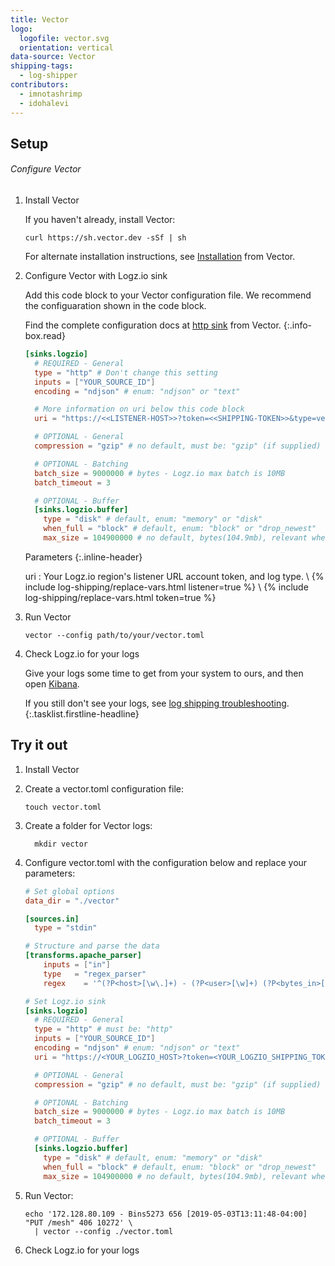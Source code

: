 ```yaml
---
title: Vector
logo:
  logofile: vector.svg
  orientation: vertical
data-source: Vector
shipping-tags:
  - log-shipper
contributors:
  - imnotashrimp
  - idohalevi
---
```


## Setup

###### Configure Vector

1.  Install Vector

    If you haven't already, install Vector:

    ```shell
    curl https://sh.vector.dev -sSf | sh
    ```

    For alternate installation instructions,
    see [Installation](https://docs.vector.dev/setup/installation) from Vector.

2.  Configure Vector with Logz.io sink

    Add this code block to your Vector configuration file.
    We recommend the configuaration shown in the code block.

    Find the complete configuration docs
    at [http sink](https://docs.vector.dev/usage/configuration/sinks/http) from Vector.
    {:.info-box.read}

    ```toml
    [sinks.logzio]
      # REQUIRED - General
      type = "http" # Don't change this setting
      inputs = ["YOUR_SOURCE_ID"]
      encoding = "ndjson" # enum: "ndjson" or "text"

      # More information on uri below this code block
      uri = "https://<<LISTENER-HOST>>?token=<<SHIPPING-TOKEN>>&type=vector"

      # OPTIONAL - General
      compression = "gzip" # no default, must be: "gzip" (if supplied)

      # OPTIONAL - Batching
      batch_size = 9000000 # bytes - Logz.io max batch is 10MB
      batch_timeout = 3

      # OPTIONAL - Buffer
      [sinks.logzio.buffer]
        type = "disk" # default, enum: "memory" or "disk"
        when_full = "block" # default, enum: "block" or "drop_newest"
        max_size = 104900000 # no default, bytes(104.9mb), relevant when type = "disk"
    ```

    Parameters
    {:.inline-header}

    uri <span class="required-param"></span>
    : Your Logz.io region's listener URL account token, and log type. \\
      {% include log-shipping/replace-vars.html listener=true %} \\
      {% include log-shipping/replace-vars.html token=true %}

3.  Run Vector

    ```shell
    vector --config path/to/your/vector.toml
    ```

4.  Check Logz.io for your logs

    Give your logs some time to get from your system to ours, and then open [Kibana](https://app.logz.io/#/dashboard/kibana).

    If you still don't see your logs, see [log shipping troubleshooting]({{site.baseurl}}/user-guide/log-shipping/log-shipping-troubleshooting.html).
{:.tasklist.firstline-headline}

## Try it out

  1.  Install Vector
  2.  Create a vector.toml configuration file:

      ```shell
      touch vector.toml
      ```

  3.  Create a folder for Vector logs:

      ```shell
        mkdir vector
      ```

  4.  Configure vector.toml with the configuration below and replace your parameters:

      ```toml
      # Set global options
      data_dir = "./vector"

      [sources.in]
        type = "stdin"

      # Structure and parse the data
      [transforms.apache_parser]
          inputs = ["in"]
          type   = "regex_parser"
          regex    = '^(?P<host>[\w\.]+) - (?P<user>[\w]+) (?P<bytes_in>[\d]+) \[(?P<timestamp>.*)\] "(?P<method>[\w]+) (?P<path>.*)" (?P<status>[\d]+) (?P<bytes_out>[\d]+)$'

      # Set Logz.io sink
      [sinks.logzio]
        # REQUIRED - General
        type = "http" # must be: "http"
        inputs = ["YOUR_SOURCE_ID"]
        encoding = "ndjson" # enum: "ndjson" or "text"
        uri = "https://<YOUR_LOGZIO_HOST>?token=<YOUR_LOGZIO_SHIPPING_TOKEN>&type=vector"

        # OPTIONAL - General
        compression = "gzip" # no default, must be: "gzip" (if supplied)

        # OPTIONAL - Batching
        batch_size = 9000000 # bytes - Logz.io max batch is 10MB
        batch_timeout = 3

        # OPTIONAL - Buffer
        [sinks.logzio.buffer]
          type = "disk" # default, enum: "memory" or "disk"
          when_full = "block" # default, enum: "block" or "drop_newest"
          max_size = 104900000 # no default, bytes(104.9mb), relevant when type = "disk"
      ```

  5.  Run Vector:

      ```shell
      echo '172.128.80.109 - Bins5273 656 [2019-05-03T13:11:48-04:00] "PUT /mesh" 406 10272' \
        | vector --config ./vector.toml
      ```

  6.  Check Logz.io for your logs
